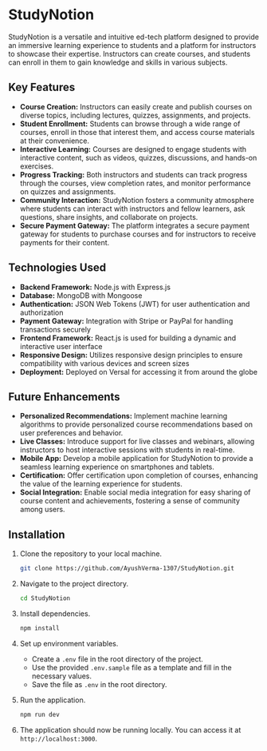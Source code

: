 # StudyNotion

StudyNotion is a versatile and intuitive ed-tech platform designed to provide an immersive learning experience to students and a platform for instructors to showcase their expertise. Instructors can create courses, and students can enroll in them to gain knowledge and skills in various subjects.

## Key Features

- **Course Creation:** Instructors can easily create and publish courses on diverse topics, including lectures, quizzes, assignments, and projects.
- **Student Enrollment:** Students can browse through a wide range of courses, enroll in those that interest them, and access course materials at their convenience.
- **Interactive Learning:** Courses are designed to engage students with interactive content, such as videos, quizzes, discussions, and hands-on exercises.
- **Progress Tracking:** Both instructors and students can track progress through the courses, view completion rates, and monitor performance on quizzes and assignments.
- **Community Interaction:** StudyNotion fosters a community atmosphere where students can interact with instructors and fellow learners, ask questions, share insights, and collaborate on projects.
- **Secure Payment Gateway:** The platform integrates a secure payment gateway for students to purchase courses and for instructors to receive payments for their content.

## Technologies Used

- **Backend Framework:** Node.js with Express.js
- **Database:** MongoDB with Mongoose
- **Authentication:** JSON Web Tokens (JWT) for user authentication and authorization
- **Payment Gateway:** Integration with Stripe or PayPal for handling transactions securely
- **Frontend Framework:** React.js is used for building a dynamic and interactive user interface
- **Responsive Design:** Utilizes responsive design principles to ensure compatibility with various devices and screen sizes
- **Deployment:** Deployed on Versal for accessing it from around the globe

## Future Enhancements

- **Personalized Recommendations:** Implement machine learning algorithms to provide personalized course recommendations based on user preferences and behavior.
- **Live Classes:** Introduce support for live classes and webinars, allowing instructors to host interactive sessions with students in real-time.
- **Mobile App:** Develop a mobile application for StudyNotion to provide a seamless learning experience on smartphones and tablets.
- **Certification:** Offer certification upon completion of courses, enhancing the value of the learning experience for students.
- **Social Integration:** Enable social media integration for easy sharing of course content and achievements, fostering a sense of community among users.

## Installation

1. Clone the repository to your local machine.
    ```bash
    git clone https://github.com/AyushVerma-1307/StudyNotion.git
    ```

2. Navigate to the project directory.
    ```bash
    cd StudyNotion
    ```

3. Install dependencies.
    ```bash
    npm install
    ```

4. Set up environment variables.
    - Create a `.env` file in the root directory of the project.
    - Use the provided `.env.sample` file as a template and fill in the necessary values.
    - Save the file as `.env` in the root directory.

5. Run the application.
    ```bash
    npm run dev
    ```

6. The application should now be running locally. You can access it at `http://localhost:3000`.


